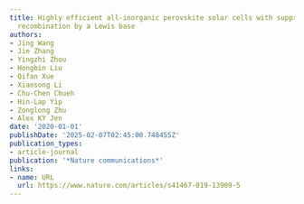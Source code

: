 ```yaml
---
title: Highly efficient all-inorganic perovskite solar cells with suppressed non-radiative
  recombination by a Lewis base
authors:
- Jing Wang
- Jie Zhang
- Yingzhi Zhou
- Hongbin Liu
- Qifan Xue
- Xiaosong Li
- Chu-Chen Chueh
- Hin-Lap Yip
- Zonglong Zhu
- Alex KY Jen
date: '2020-01-01'
publishDate: '2025-02-07T02:45:00.748455Z'
publication_types:
- article-journal
publication: '*Nature communications*'
links:
- name: URL
  url: https://www.nature.com/articles/s41467-019-13909-5
---
```

